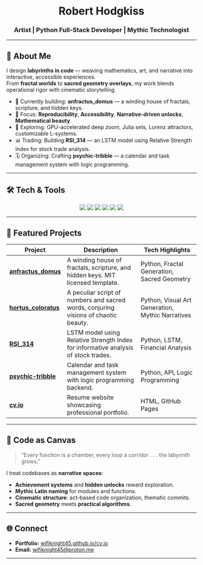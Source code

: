 <!-- Profile Header -->
<h1 align="center"> Robert Hodgkiss</h1>
<h3 align="center"> Artist | Python Full-Stack Developer | Mythic Technologist    </h3>

---

## 🌌 About Me
I design **labyrinths in code** — weaving mathematics, art, and narrative into interactive, accessible experiences.  
From **fractal worlds** to **sacred geometry overlays**, my work blends operational rigor with cinematic storytelling.

- 🔭 Currently building: **anfractus_domus** — a winding house of fractals, scripture, and hidden keys.
- 🎯 Focus: **Reproducibility**, **Accessibility**, **Narrative-driven unlocks**, **Mathematical beauty**.
- 🌱 Exploring: GPU-accelerated deep zoom, Julia sets, Lorenz attractors, customizable L-systems.
- 📊 Trading: Building **RSI_314** — an LSTM model using Relative Strength Index for stock trade analysis.
- 🗓️ Organizing: Crafting **psychic-tribble** — a calendar and task management system with logic programming.

---

## 🛠 Tech & Tools
<p align="center">
  <img src="https://img.shields.io/badge/Python-3776AB?style=for-the-badge&logo=python&logoColor=white"/>
  <img src="https://img.shields.io/badge/Flask-000000?style=for-the-badge&logo=flask&logoColor=white"/>
  <img src="https://img.shields.io/badge/NumPy-013243?style=for-the-badge&logo=numpy&logoColor=white"/>
  <img src="https://img.shields.io/badge/HTML5-E34F26?style=for-the-badge&logo=html5&logoColor=white"/>
  <img src="https://img.shields.io/badge/LSTM-FF6F00?style=for-the-badge&logo=tensorflow&logoColor=white"/>
  <img src="https://img.shields.io/badge/Accessibility-000000?style=for-the-badge&logo=accessibility&logoColor=white"/>
</p>

---

## 📌 Featured Projects
| Project | Description | Tech Highlights |
|---------|-------------|-----------------|
| [**anfractus_domus**](https://github.com/wifiknight45/anfractus_domus) | A winding house of fractals, scripture, and hidden keys. MIT licensed template. | Python, Fractal Generation, Sacred Geometry |
| [**hortus_coloratus**](https://github.com/wifiknight45/hortus_coloratus) | A peculiar script of numbers and sacred words, conjuring visions of chaotic beauty. | Python, Visual Art Generation, Mythic Narratives |
| [**RSI_314**](https://github.com/wifiknight45/RSI_314) | LSTM model using Relative Strength Index for informative analysis of stock trades. | Python, LSTM, Financial Analysis |
| [**psychic-tribble**](https://github.com/wifiknight45/psychic-tribble) | Calendar and task management system with logic programming backend. | Python, API, Logic Programming |
| [**cv.io**](https://github.com/wifiknight45/cv.io) | Resume website showcasing professional portfolio. | HTML, GitHub Pages |

---

## 🎨 Code as Canvas
> "Every function is a chamber, every loop a corridor . . . the labyrinth grows."

I treat codebases as **narrative spaces**:
- **Achievement systems** and **hidden unlocks** reward exploration.
- **Mythic Latin naming** for modules and functions.
- **Cinematic structure**: act-based code organization, thematic commits.
- **Sacred geometry** meets **practical algorithms**.

---

## 🌐 Connect
- **Portfolio:** [wifiknight45.github.io/cv.io](https://wifiknight45.github.io/cv.io)
- **Email:** wifiknight45@proton.me

---
